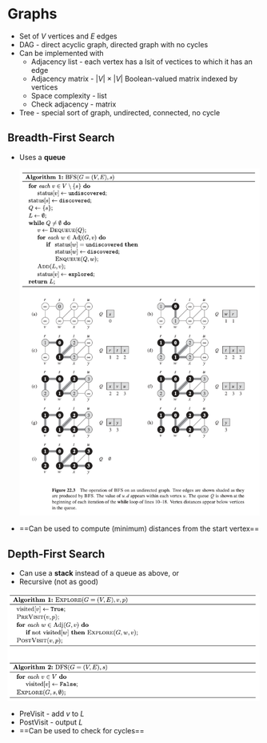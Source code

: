 # Graphs

- Set of $V$ vertices and $E$ edges
- DAG - direct acyclic graph, directed graph with no cycles
- Can be implemented with
  - Adjacency list - each vertex has a lsit of vectices to which it has an edge
  - Adjacency matrix - $|V| \times |V|$ Boolean-valued matrix indexed by vertices
  - Space complexity - list
  - Check adjacency - matrix
- Tree - special sort of graph, undirected, connected, no cycle 

## Breadth-First Search

- Uses a **queue**

  ![image-20200523135649141](pics/image-20200523135649141.png)

- ==Can be used to compute (minimum) distances from the start vertex==

## Depth-First Search

- Can use a **stack** instead of a queue as above, or
- Recursive (not as good)

![image-20200523135841565](pics/image-20200523135841565.png)

- PreVisit - add $v$ to $L$
- PostVisit - output $L$
- ==Can be used to check for cycles==